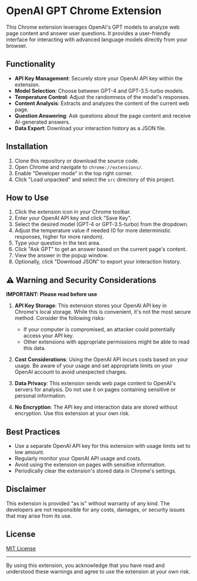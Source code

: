 # OpenAI GPT Chrome Extension

This Chrome extension leverages OpenAI's GPT models to analyze web page content and answer user questions. It provides a user-friendly interface for interacting with advanced language models directly from your browser.

## Functionality

- **API Key Management**: Securely store your OpenAI API key within the extension.
- **Model Selection**: Choose between GPT-4 and GPT-3.5-turbo models.
- **Temperature Control**: Adjust the randomness of the model's responses.
- **Content Analysis**: Extracts and analyzes the content of the current web page.
- **Question Answering**: Ask questions about the page content and receive AI-generated answers.
- **Data Export**: Download your interaction history as a JSON file.

## Installation

1. Clone this repository or download the source code.
2. Open Chrome and navigate to `chrome://extensions/`.
3. Enable "Developer mode" in the top right corner.
4. Click "Load unpacked" and select the `src` directory of this project.

## How to Use

1. Click the extension icon in your Chrome toolbar.
2. Enter your OpenAI API key and click "Save Key".
3. Select the desired model (GPT-4 or GPT-3.5-turbo) from the dropdown.
4. Adjust the temperature value if needed (0 for more deterministic responses, higher for more random).
5. Type your question in the text area.
6. Click "Ask GPT" to get an answer based on the current page's content.
7. View the answer in the popup window.
8. Optionally, click "Download JSON" to export your interaction history.

## ⚠️ Warning and Security Considerations

**IMPORTANT: Please read before use**

1. **API Key Storage**: This extension stores your OpenAI API key in Chrome's local storage. While this is convenient, it's not the most secure method. Consider the following risks:
   - If your computer is compromised, an attacker could potentially access your API key.
   - Other extensions with appropriate permissions might be able to read this data.

2. **Cost Considerations**: Using the OpenAI API incurs costs based on your usage. Be aware of your usage and set appropriate limits on your OpenAI account to avoid unexpected charges.

3. **Data Privacy**: This extension sends web page content to OpenAI's servers for analysis. Do not use it on pages containing sensitive or personal information.

4. **No Encryption**: The API key and interaction data are stored without encryption. Use this extension at your own risk.


## Best Practices

- Use a separate OpenAI API key for this extension with usage limits set to low amount.
- Regularly monitor your OpenAI API usage and costs.
- Avoid using the extension on pages with sensitive information.
- Periodically clear the extension's stored data in Chrome's settings.

## Disclaimer

This extension is provided "as is" without warranty of any kind. The developers are not responsible for any costs, damages, or security issues that may arise from its use.

## License

[MIT License](LICENSE)

---

By using this extension, you acknowledge that you have read and understood these warnings and agree to use the extension at your own risk.
